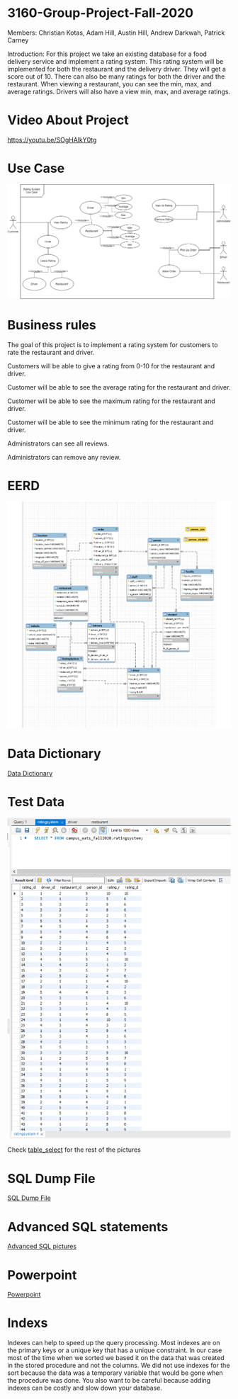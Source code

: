 # 3160-Group-Project-Fall-2020
Members: Christian Kotas, Adam Hill, Austin Hill, Andrew Darkwah, Patrick Carney

Introduction:
For this project we take an existing database for a food delivery service and implement a rating system. 
This rating system will be implemented for both the restaurant and the delivery driver. They will get a score out of 10. 
There can also be many ratings for both the driver and the restaurant. When viewing a restaurant, you can see the min, max,
and average ratings. Drivers will also have a view min, max, and average ratings.

# Video About Project
https://youtu.be/SOgHAlkY0tg

# Use Case
![Use Case](https://github.com/ckotas/3160-Group-Project-Fall-2020/blob/main/Rating_System_Group_8.png)

# Business rules
The goal of this project is to implement a rating system for customers to rate the restaurant and driver.

Customers will be able to give a rating from 0-10 for the restaurant and driver.

Customer will be able to see the average rating for the restaurant and driver.

Customer will be able to see the maximum rating for the restaurant and driver.

Customer will be able to see the minimum rating for the restaurant and driver.

Administrators can see all reviews.

Administrators can remove any review.

# EERD 
![Use Case](https://github.com/ckotas/3160-Group-Project-Fall-2020/blob/main/UPDATED_EER.png)

# Data Dictionary

<a href="https://github.com/ckotas/3160-Group-Project-Fall-2020/blob/main/Data_Dictionary2.pdf">Data Dictionary</a>

# Test Data

![Use Case](https://github.com/ckotas/3160-Group-Project-Fall-2020/blob/main/table_select/ratingsystem_table.png)

Check <a href="https://github.com/ckotas/3160-Group-Project-Fall-2020/tree/main/table_select">table_select</a> for the rest of the pictures

# SQL Dump File
<a href="https://github.com/ckotas/3160-Group-Project-Fall-2020/blob/main/Dump20201214.sql">SQL Dump File</a>

# Advanced SQL statements
<a href="https://github.com/ckotas/3160-Group-Project-Fall-2020/tree/main/Advance%20SQL">Advanced SQL pictures</a>

# Powerpoint
<a href="https://github.com/ckotas/3160-Group-Project-Fall-2020/blob/main/ITSC_3160_Group_8.pptx"> Powerpoint</a>

# Indexs
Indexes can help to speed up the query processing. Most indexes are on the primary keys or a unique key that has a unique constraint.
In our case most of the time when we sorted we based it on the data that was created in the stored procedure and not the columns.
We did not use indexes for the sort because the data was a temporary variable that would be gone when the procedure was done. You also want to be careful because adding indexes can be costly and slow down your database.
